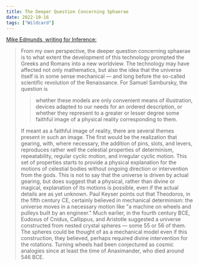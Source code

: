 ```yaml
---
title: The Deeper Question Concerning Sphaerae
date: 2022-10-16
tags: ["Wildcard"]
---
```


[Mike Edmunds, writing for Inference:](https://inference-review.com/article/a-mirror-of-nature)

> From my own perspective, the deeper question concerning sphaerae is to what extent the development of this technology prompted the Greeks and Romans into a new worldview. The technology may have affected not only mathematics, but also the idea that the universe itself is in some sense mechanical — and long before the so-called scientific revolution of the Renaissance. For Samuel Sambursky, the question is
>
> > whether these models are only convenient means of illustration, devices adapted to our needs for an ordered description, or whether they represent to a greater or lesser degree some faithful image of a physical reality corresponding to them.
>
> If meant as a faithful image of reality, there are several themes present in such an image. The first would be the realization that gearing, with, where necessary, the addition of pins, slots, and levers, reproduces rather well the celestial properties of determinism, repeatability, regular cyclic motion, and irregular cyclic motion. This set of properties starts to provide a physical explanation for the motions of celestial bodies without ongoing direction or intervention from the gods. This is not to say that the universe is driven by actual gearing, but does suggest that a physical, rather than divine or magical, explanation of its motions is possible, even if the actual details are as yet unknown. Paul Keyser points out that Theodoros, in the fifth century CE, certainly believed in mechanical determinism: the universe moves in a necessary motion like "a machine on wheels and pulleys built by an engineer." Much earlier, in the fourth century BCE, Eudoxus of Cnidus, Callippus, and Aristotle suggested a universe constructed from nested crystal spheres — some 55 or 56 of them. The spheres could be thought of as a mechanical model even if this construction, they believed, perhaps required divine intervention for the rotations. Turning wheels had been conjectured as cosmic analogies since at least the time of Anaximander, who died around 546 BCE.
